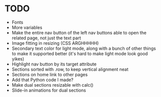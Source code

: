 # TODO

- Fonts
- More variables
- Make the entire nav button of the left nav buttons able to open the related page, not just the text part
- Image fitting in resizing (CSS ARGHHHHH)
- Secondary text color for light mode, along with a bunch of other things to make it supported better (it's hard to make light mode look good yikes)
- Highlight nav button by its target attribute
- Sections sorted with .row, to keep vertical alignment neat
- Sections on home link to other pages
- Add that Python code I made?
- Make dual sections resizable with calc()
- Slide-in animations for dual sections